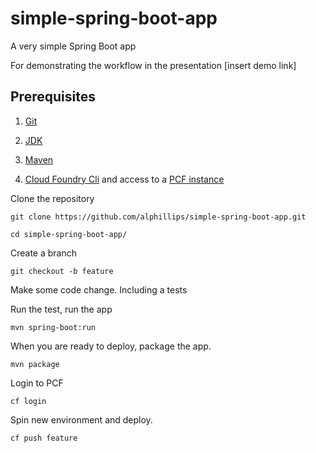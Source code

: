 # simple-spring-boot-app

A very simple Spring Boot app

For demonstrating the workflow in the presentation [insert demo link]

## Prerequisites

1. [Git](https://git-scm.com/)

2. [JDK](http://www.oracle.com/technetwork/java/javase/downloads/index.html)

3. [Maven](https://maven.apache.org/)

4. [Cloud Foundry Cli](https://docs.cloudfoundry.org/cf-cli/install-go-cli.html) and access to a [PCF instance](http://pivotal.io/platform)



Clone the repository
```
git clone https://github.com/alphillips/simple-spring-boot-app.git
```

```
cd simple-spring-boot-app/
```

Create a branch
```
git checkout -b feature
```

Make some code change. Including a tests

Run the test, run the app

```
mvn spring-boot:run
```
When you are ready to deploy, package the app.

```
mvn package
```

Login to PCF
```
cf login
```
Spin new environment and deploy.
```
cf push feature
```
